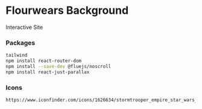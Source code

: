 # Flourwears Background

Interactive Site


### Packages
```bash
tailwind
npm install react-router-dom
npm install --save-dev @fluejs/noscroll
npm install react-just-parallax
```


### Icons
```bash
https://www.iconfinder.com/icons/1626634/stormtrooper_empire_star_wars_icon
```
